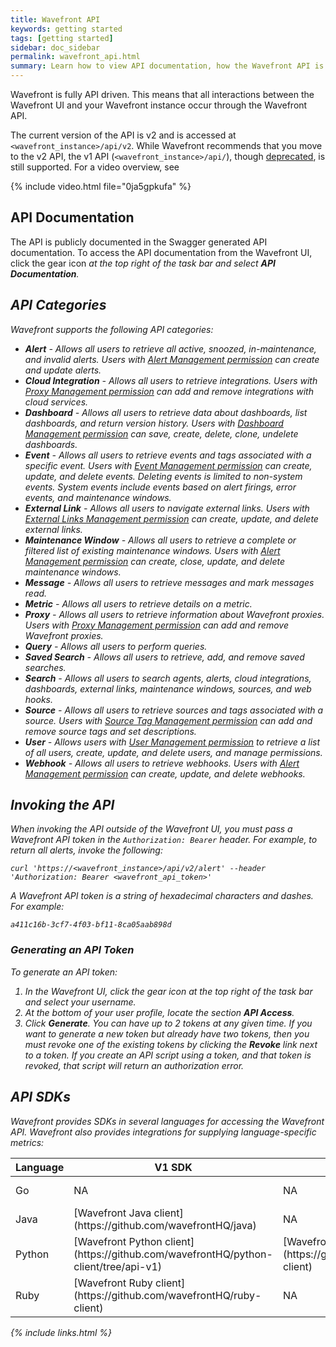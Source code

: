 ```yaml
---
title: Wavefront API
keywords: getting started
tags: [getting started]
sidebar: doc_sidebar
permalink: wavefront_api.html
summary: Learn how to view API documentation, how the Wavefront API is organized, and how to invoke the API.
---
```


Wavefront is fully API driven. This means that all interactions between the Wavefront UI and your Wavefront instance occur through the Wavefront API.

The current version of the API is v2 and is accessed at `<wavefront_instance>/api/v2`. While Wavefront recommends that you move to the v2 API, the v1 API (`<wavefront_instance>/api/`), though [deprecated](wavefront_obsolescence_policy), is still supported. For a video overview, see 

{% include video.html file="0ja5gpkufa" %}

## API Documentation

The API is publicly documented in the Swagger generated API documentation. To access the API documentation from the Wavefront UI, click the gear icon <i class="fa fa-cog"/> at the top right of the task bar and select **API Documentation**.

## API Categories
Wavefront supports the following API categories:

- **Alert** - Allows all users to retrieve all active, snoozed, in-maintenance, and invalid alerts. Users with [Alert Management permission](permissions_overview) can create and update alerts.
- **Cloud Integration** - Allows all users to retrieve integrations. Users with [Proxy Management permission](permissions_overview) can add and remove integrations with cloud services.
- **Dashboard** - Allows all users to retrieve data about dashboards, list dashboards, and return version history. Users with [Dashboard Management permission](permissions_overview) can save, create, delete, clone, undelete dashboards.
- **Event** - Allows all users to retrieve events and tags associated with a specific event. Users with [Event Management permission](permissions_overview) can create, update, and delete events. Deleting events is limited to non-system events. System events include events based on alert firings, error events, and maintenance windows.
- **External Link** - Allows all users to navigate external links. Users with [External Links Management permission](permissions_overview) can create, update, and delete external links.
- **Maintenance Window** - Allows all users to retrieve a complete or filtered list of existing maintenance windows. Users with [Alert Management permission](permissions_overview) can create, close, update, and delete maintenance windows.
- **Message** - Allows all users to retrieve messages and mark messages read.
- **Metric** - Allows all users to retrieve details on a metric.
- **Proxy** - Allows all users to retrieve information about Wavefront proxies. Users with [Proxy Management permission](permissions_overview) can add and remove Wavefront proxies.
- **Query** - Allows all users to perform queries.
- **Saved Search** - Allows all users to retrieve, add, and remove saved searches.
- **Search** - Allows all users to search agents, alerts, cloud integrations, dashboards, external links, maintenance windows, sources, and web hooks.
- **Source** - Allows all users to retrieve sources and tags associated with a source. Users with [Source Tag Management permission](permissions_overview) can add and remove source tags and set descriptions.
- **User** - Allows users with [User Management permission](permissions_overview) to retrieve a list of all users, create, update, and delete users, and manage permissions.
- **Webhook** - Allows all users to retrieve webhooks. Users with [Alert Management permission](permissions_overview) can create, update, and delete webhooks.

 
## Invoking the API

When invoking the API outside of the Wavefront UI, you must pass a Wavefront API token in the `Authorization: Bearer` header. For example, to return all alerts, invoke the following:

```shell
curl 'https://<wavefront_instance>/api/v2/alert' --header 'Authorization: Bearer <wavefront_api_token>'
```
A Wavefront API token is a string of hexadecimal characters and dashes. For example:

```
a411c16b-3cf7-4f03-bf11-8ca05aab898d  
```

### Generating an API Token

To generate an API token:

1. In the Wavefront UI, click the gear icon <i class="fa fa-cog"/>  at the top right of the task bar and select your username.
1. At the bottom of your user profile, locate the section **API Access**.
1. Click **Generate**. You can have up to 2 tokens at any given time. If you want to generate a new token but already have two tokens, then you must revoke one of the existing tokens by clicking the **Revoke** link next to a token. If you create an API script using a token, and that token is revoked, that script will return an authorization error.
 
## API SDKs

Wavefront provides SDKs in several languages for accessing the Wavefront API. Wavefront also provides integrations for supplying language-specific metrics:

<table style="width: 100%;">
<colgroup>
<col width="10%"/>
<col width="30%"/>
<col width="30%"/>
<col width="30%"/>
</colgroup>
<thead>
<tr><th>Language</th><th>V1 SDK</th><th>V2 SDK</th><th>Metrics</th></tr>
</thead>
<tbody>
<tr>
<td>Go</td>
<td>NA</td>
<td>NA</td>
<td markdown="span">[Go Metrics Integration](integrations_go_metrics)</td>
</tr>
<tr>
<td>Java</td>
<td markdown="span">[Wavefront Java client](https://github.com/wavefrontHQ/java)</td>
<td>NA</td>
<td markdown="span">[DropWizard Metrics Integration](integrations_dropwizard_metrics)</td>
</tr>
<tr>
<td>Python</td>
<td markdown="span">[Wavefront Python client](https://github.com/wavefrontHQ/python-client/tree/api-v1)</td>
<td markdown="span">[Wavefront Python client](https://github.com/wavefrontHQ/python-client)</td>
<td>NA</td>
</tr>
<tr>
<td>Ruby</td>
<td markdown="span">[Wavefront Ruby client](https://github.com/wavefrontHQ/ruby-client)</td>
<td>NA</td>
<td>NA</td>
</tr>
</tbody>
</table>

{% include links.html %}